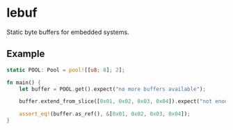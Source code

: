 # lebuf

Static byte buffers for embedded systems.

## Example

```rust
static POOL: Pool = pool![[u8; 8]; 2];

fn main() {
    let buffer = POOL.get().expect("no more buffers available");

    buffer.extend_from_slice([0x01, 0x02, 0x03, 0x04]).expect("not enough space in buffer");

    assert_eq!(buffer.as_ref(), &[0x01, 0x02, 0x03, 0x04]);
}
